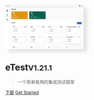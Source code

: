 <img src="./img/home.jpeg" width="50%" style="box-shadow: 10px 10px 10px rgba(0,0,0,0.1)" />

# eTest<small>V1.21.1</small>

> 一个简单易用的集成测试框架

[下载](https://github.com/alltheblue/docs/releases)
[Get Started](https://alltheblue.github.io/docs/#/application/example)
